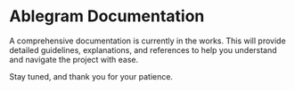 # Ablegram Documentation

A comprehensive documentation is currently in the works. This will provide detailed guidelines, explanations, and references to help you understand and navigate the project with ease.

Stay tuned, and thank you for your patience.
